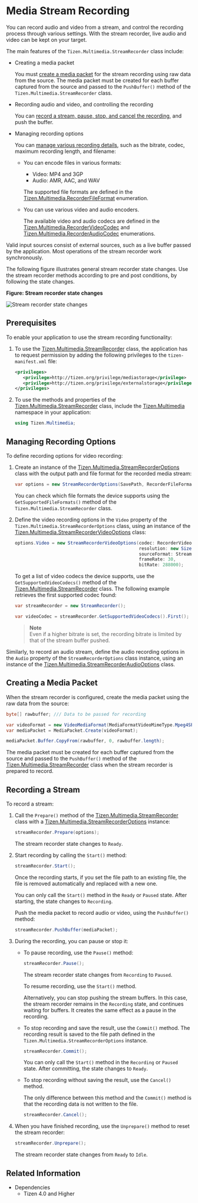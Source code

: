 # Media Stream Recording


You can record audio and video from a stream, and control the recording process through various settings. With the stream recorder, live audio and video can be kept on your target.

The main features of the `Tizen.Multimedia.StreamRecorder` class include:

-   Creating a media packet

    You must [create a media packet](#packet) for the stream recording using raw data from the source. The media packet must be created for each buffer captured from the source and passed to the `PushBuffer()` method of the `Tizen.Multimedia.StreamRecorder` class.

-   Recording audio and video, and controlling the recording

    You can [record a stream, pause, stop, and cancel the recording](#record_stream), and push the buffer.

-   Managing recording options

    You can [manage various recording details](#manage), such as the bitrate, codec, maximum recording length, and filename:

    -   You can encode files in various formats:

        -   Video: MP4 and 3GP
        -   Audio: AMR, AAC, and WAV

        The supported file formats are defined in the [Tizen.Multimedia.RecorderFileFormat](/application/dotnet/api/TizenFX/latest/api/Tizen.Multimedia.RecorderFileFormat.html) enumeration.

    -   You can use various video and audio encoders.

        The available video and audio codecs are defined in the [Tizen.Multimedia.RecorderVideoCodec](/application/dotnet/api/TizenFX/latest/api/Tizen.Multimedia.RecorderVideoCodec.html) and [Tizen.Multimedia.RecorderAudioCodec](/application/dotnet/api/TizenFX/latest/api/Tizen.Multimedia.RecorderAudioCodec.html) enumerations.

Valid input sources consist of external sources, such as a live buffer passed by the application. Most operations of the stream recorder work synchronously.

The following figure illustrates general stream recorder state changes. Use the stream recorder methods according to pre and post conditions, by following the state changes.

**Figure: Stream recorder state changes**

![Stream recorder state changes](./media/streamrecorder_states_cs.png)

## Prerequisites

To enable your application to use the stream recording functionality:

1. To use the [Tizen.Multimedia.StreamRecorder](/application/dotnet/api/TizenFX/latest/api/Tizen.Multimedia.StreamRecorder.html) class, the application has to request permission by adding the following privileges to the `tizen-manifest.xml` file:

    ```XML
    <privileges>
       <privilege>http://tizen.org/privilege/mediastorage</privilege>
       <privilege>http://tizen.org/privilege/externalstorage</privilege>
    </privileges>
    ```

2. To use the methods and properties of the [Tizen.Multimedia.StreamRecorder](/application/dotnet/api/TizenFX/latest/api/Tizen.Multimedia.StreamRecorder.html) class, include the [Tizen.Multimedia](/application/dotnet/api/TizenFX/latest/api/Tizen.Multimedia.html) namespace in your application:

    ```csharp
    using Tizen.Multimedia;
    ```

<a name="manage"></a>
## Managing Recording Options

To define recording options for video recording:
1.  Create an instance of the [Tizen.Multimedia.StreamRecorderOptions](/application/dotnet/api/TizenFX/latest/api/Tizen.Multimedia.StreamRecorderOptions.html) class with the output path and file format for the recorded media stream:

    ```csharp
    var options = new StreamRecorderOptions(SavePath, RecorderFileFormat.Mp4);
    ```

    You can check which file formats the device supports using the `GetSupportedFileFormats()` method of the `Tizen.Multimedia.StreamRecorder` class.

2.  Define the video recording options in the `Video` property of the `Tizen.Multimedia.StreamRecorderOptions` class, using an instance of the [Tizen.Multimedia.StreamRecorderVideoOptions](/application/dotnet/api/TizenFX/latest/api/Tizen.Multimedia.StreamRecorderVideoOptions.html) class:

    ```csharp
    options.Video = new StreamRecorderVideoOptions(codec: RecorderVideoCodec.H263,
                                                   resolution: new Size(1920, 1080),
                                                   sourceFormat: StreamRecorderVideoFormat.Nv12,
                                                   frameRate: 30,
                                                   bitRate: 288000);
    ```

    To get a list of video codecs the device supports, use the `GetSupportedVideoCodecs()` method of the [Tizen.Multimedia.StreamRecorder](/application/dotnet/api/TizenFX/latest/api/Tizen.Multimedia.StreamRecorder.html) class. The following example retrieves the first supported codec found:

    ```csharp
    var streamRecorder = new StreamRecorder();

    var videoCodec = streamRecorder.GetSupportedVideoCodecs().First();
    ```

     > **Note**   
	 > Even if a higher bitrate is set, the recording bitrate is limited by that of the stream buffer pushed.


Similarly, to record an audio stream, define the audio recording options in the `Audio` property of the `StreamRecorderOptions` class instance, using an instance of the [Tizen.Multimedia.StreamRecorderAudioOptions](/application/dotnet/api/TizenFX/latest/api/Tizen.Multimedia.StreamRecorderAudioOptions.html) class.

<a name="packet"></a>
## Creating a Media Packet

When the stream recorder is configured, create the media packet using the raw data from the source:

```csharp
byte[] rawbuffer; /// Data to be passed for recording

var videoFormat = new VideoMediaFormat(MediaFormatVideoMimeType.Mpeg4SP, new Size(640, 480));
var mediaPacket = MediaPacket.Create(videoFormat);

mediaPacket.Buffer.CopyFrom(rawbuffer, 0, rawbuffer.length);
```

The media packet must be created for each buffer captured from the source and passed to the `PushBuffer()` method of the [Tizen.Multimedia.StreamRecorder](/application/dotnet/api/TizenFX/latest/api/Tizen.Multimedia.StreamRecorder.html) class when the stream recorder is prepared to record.

<a name="record_stream"></a>
## Recording a Stream

To record a stream:

1.  Call the `Prepare()` method of the [Tizen.Multimedia.StreamRecorder](/application/dotnet/api/TizenFX/latest/api/Tizen.Multimedia.StreamRecorder.html) class with a [Tizen.Multimedia.StreamRecorderOptions](/application/dotnet/api/TizenFX/latest/api/Tizen.Multimedia.StreamRecorderOptions.html) instance:

    ```csharp
    streamRecorder.Prepare(options);
    ```

    The stream recorder state changes to `Ready`.

2.  Start recording by calling the `Start()` method:

    ```csharp
    streamRecorder.Start();
    ```

    Once the recording starts, if you set the file path to an existing file, the file is removed automatically and replaced with a new one.

    You can only call the `Start()` method in the `Ready` or `Paused` state. After starting, the state changes to `Recording`.

    Push the media packet to record audio or video, using the `PushBuffer()` method:

    ```csharp
    streamRecorder.PushBuffer(mediaPacket);
    ```

3.  During the recording, you can pause or stop it:
    -   To pause recording, use the `Pause()` method:

        ```csharp
        streamRecorder.Pause();
        ```

        The stream recorder state changes from `Recording` to `Paused`.

        To resume recording, use the `Start()` method.

        Alternatively, you can stop pushing the stream buffers. In this case, the stream recorder remains in the `Recording` state, and continues waiting for buffers. It creates the same effect as a pause in the recording.

    -   To stop recording and save the result, use the `Commit()` method. The recording result is saved to the file path defined in the `Tizen.Multimedia.StreamRecorderOptions` instance.

        ```csharp
        streamRecorder.Commit();
        ```

        You can only call the `Start()` method in the `Recording` or `Paused` state. After committing, the state changes to `Ready`.

    -   To stop recording without saving the result, use the `Cancel()` method.

        The only difference between this method and the `Commit()` method is that the recording data is not written to the file.

        ```csharp
        streamRecorder.Cancel();
        ```

4.  When you have finished recording, use the `Unprepare()` method to reset the stream recorder:

    ```csharp
    streamRecorder.Unprepare();
    ```

    The stream recorder state changes from `Ready` to `Idle`.



## Related Information
* Dependencies
  -   Tizen 4.0 and Higher
